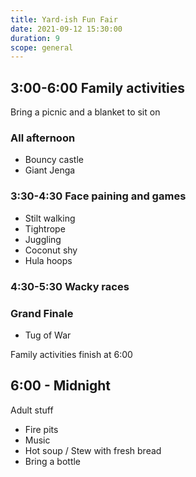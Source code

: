 ```yaml
---
title: Yard-ish Fun Fair
date: 2021-09-12 15:30:00
duration: 9
scope: general
---
```


## 3:00-6:00 Family activities

Bring a picnic and a blanket to sit on

### All afternoon

- Bouncy castle
- Giant Jenga

### 3:30-4:30 Face paining and games

- Stilt walking
- Tightrope
- Juggling
- Coconut shy
- Hula hoops

### 4:30-5:30 Wacky races

### Grand Finale

- Tug of War

Family activities finish at 6:00

## 6:00 - Midnight

Adult stuff

- Fire pits
- Music
- Hot soup / Stew with fresh bread
- Bring a bottle